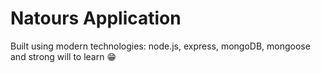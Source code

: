 # Natours Application

Built using modern technologies: node.js, express, mongoDB, mongoose and strong will to learn 😁
